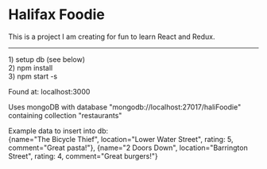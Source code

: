 <h1>Halifax Foodie</h1>

This is a project I am creating for fun to learn React and Redux.

<hr>
1) setup db (see below) <br>
2) npm install <br>
3) npm start -s

Found at: localhost:3000

Uses mongoDB with database "mongodb://localhost:27017/haliFoodie" containing collection "restaurants"

Example data to insert into db: <br>
{name="The Bicycle Thief", location="Lower Water Street", rating: 5, comment="Great pasta!"},
{name="2 Doors Down", location="Barrington Street", rating: 4, comment="Great burgers!"}
